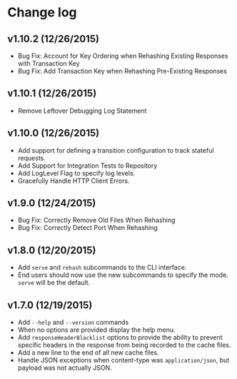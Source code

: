# Change log

## v1.10.2 (12/26/2015)

- Bug Fix: Account for Key Ordering when Rehashing Existing Responses with Transaction Key
- Bug Fix: Add Transaction Key when Rehashing Pre-Existing Responses

## v1.10.1 (12/26/2015)

- Remove Leftover Debugging Log Statement

## v1.10.0 (12/26/2015)

- Add support for defining a transition configuration to track stateful requests.
- Add Support for Integration Tests to Repository
- Add LogLevel Flag to specify log levels.
- Gracefully Handle HTTP Client Errors.

## v1.9.0 (12/24/2015)

- Bug Fix: Correctly Remove Old Files When Rehashing
- Bug Fix: Correctly Detect Port When Rehashing

## v1.8.0 (12/20/2015)

- Add `serve` and `rehash` subcommands to the CLI interface.
- End users should now use the new subcommands to specify the mode. `serve` will be the default.


## v1.7.0 (12/19/2015)

- Add `--help` and `--version` commands
- When no options are provided display the help menu.
- Add `responseHeaderBlacklist` options to provide the ability to prevent specific headers in the response from being recorded to the cache files.
- Add a new line to the end of all new cache files.
- Handle JSON exceptions when content-type was `application/json`, but payload was not actually JSON.
